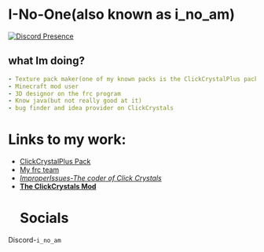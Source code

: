 # I-No-One(also known as i_no_am)
[![Discord Presence](https://lanyard.cnrad.dev/api/1051897115447660697?bg=05ab29&showDisplayName=true&borderRadius=40px&idleMessage=Support%20Israel!&theme=dark)](https://discord.com/users/1051897115447660697)

## what Im doing?
```yml
- Texture pack maker(one of my known packs is the ClickCrystalPlus pack)
- Minecraft mod user
- 3D designor on the frc program
- Know java(but not really good at it)
- bug finder and idea provider on ClickCrystals
```
# Links to my work:
- [ClickCrystalPlus Pack](https://modrinth.com/resourcepack/clickcrystalplus-pack)
- [My frc team](https://excaliburfrc.github.io/)
- [*ImproperIssues-The coder of Click Crystals*](https://github.com/ItziSpyder)
- [**The ClickCrystals Mod**](https://github.com/ItziSpyder/ClickCrystals)
  # Socials
 Discord-`i_no_am`
  


